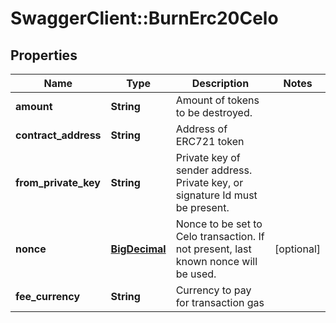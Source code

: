 # SwaggerClient::BurnErc20Celo

## Properties
Name | Type | Description | Notes
------------ | ------------- | ------------- | -------------
**amount** | **String** | Amount of tokens to be destroyed. | 
**contract_address** | **String** | Address of ERC721 token | 
**from_private_key** | **String** | Private key of sender address. Private key, or signature Id must be present. | 
**nonce** | [**BigDecimal**](BigDecimal.md) | Nonce to be set to Celo transaction. If not present, last known nonce will be used. | [optional] 
**fee_currency** | **String** | Currency to pay for transaction gas | 

